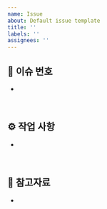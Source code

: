 ```yaml
---
name: Issue
about: Default issue template
title: ''
labels: ''
assignees: ''
---
```


## 🔢 이슈 번호

-

<br/>

## ⚙ 작업 사항

-

<br/>

## 📃 참고자료

-
